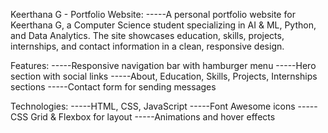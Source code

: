Keerthana G - Portfolio Website:
-----A personal portfolio website for Keerthana G, a Computer Science student specializing in AI & ML, Python, and Data Analytics.
The site showcases education, skills, projects, internships, and contact information in a clean, responsive design.

Features:
-----Responsive navigation bar with hamburger menu
-----Hero section with social links
-----About, Education, Skills, Projects, Internships sections
-----Contact form for sending messages

Technologies:
-----HTML, CSS, JavaScript
-----Font Awesome icons
-----CSS Grid & Flexbox for layout
-----Animations and hover effects
